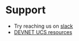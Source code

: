 # Support

* Try reaching us on [slack](https://ucspython.herokuapp.com/)
* [DEVNET UCS resources](https://developer.cisco.com/site/ucs-dev-center/index.gsp)

